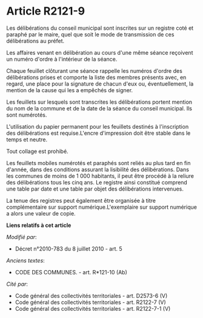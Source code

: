 # Article R2121-9

Les délibérations du conseil municipal sont inscrites sur un registre coté et paraphé par le maire, quel que soit le mode de
transmission de ces délibérations au préfet.

Les affaires venant en délibération au cours d'une même séance reçoivent un numéro d'ordre à l'intérieur de la séance.

Chaque feuillet clôturant une séance rappelle les numéros d'ordre des délibérations prises et comporte la liste des membres
présents avec, en regard, une place pour la signature de chacun d'eux ou, éventuellement, la mention de la cause qui les a
empêchés de signer.

Les feuillets sur lesquels sont transcrites les délibérations portent mention du nom de la commune et de la date de la séance
du conseil municipal. Ils sont numérotés.

L'utilisation du papier permanent pour les feuillets destinés à l'inscription des délibérations est requise.L'encre
d'impression doit être stable dans le temps et neutre.

Tout collage est prohibé.

Les feuillets mobiles numérotés et paraphés sont reliés au plus tard en fin d'année, dans des conditions assurant la
lisibilité des délibérations. Dans les communes de moins de 1 000 habitants, il peut être procédé à la reliure des
délibérations tous les cinq ans. Le registre ainsi constitué comprend une table par date et une table par objet des
délibérations intervenues.

La tenue des registres peut également être organisée à titre complémentaire sur support numérique.L'exemplaire sur support
numérique a alors une valeur de copie.

**Liens relatifs à cet article**

_Modifié par_:

  - Décret n°2010-783 du 8 juillet 2010 - art. 5

_Anciens textes_:

  - CODE DES COMMUNES. - art. R*121-10 (Ab)

_Cité par_:

  - Code général des collectivités territoriales - art. D2573-6 (V)
  - Code général des collectivités territoriales - art. R2122-7 (V)
  - Code général des collectivités territoriales - art. R2122-7-1 (V)

